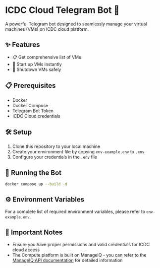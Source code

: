 # ICDC Cloud Telegram Bot 🤖

A powerful Telegram bot designed to seamlessly manage your virtual machines (VMs) on ICDC cloud platform.

## ✨ Features
- 📋 Get comprehensive list of VMs
- 🚀 Start up VMs instantly
- 🛑 Shutdown VMs safely

## 📋 Prerequisites
- Docker
- Docker Compose
- Telegram Bot Token
- ICDC Cloud credentials

## 🛠️ Setup
1. Clone this repository to your local machine
2. Create your environment file by copying `env-example.env` to `.env`
3. Configure your credentials in the `.env` file

## 🚀 Running the Bot
```bash
docker compose up --build -d
```

## ⚙️ Environment Variables
For a complete list of required environment variables, please refer to `env-example.env`.

## 📝 Important Notes
- Ensure you have proper permissions and valid credentials for ICDC cloud access
- The Compute platform is built on ManageIQ - you can refer to the [ManageIQ API documentation](https://www.manageiq.org/docs/api) for detailed information
